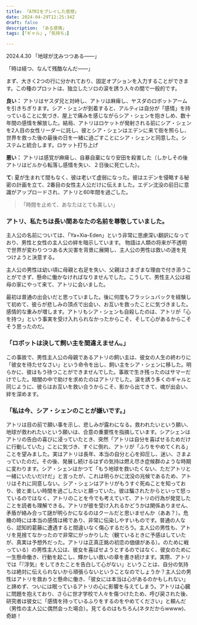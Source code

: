 ```yaml
---
title: 「ATRIをプレイした感想」
date: 2024-04-29T12:25:34Z
draft: false
description: 「ある感情」
tags: [「ギャル」,「気持ち」]

---
```

2024.4.30
「地球が沈みつつある――」

「時は経つ、なんて残酷なんだ――」

まず、大きく2つの行に分かれており、固定オプションを入力することができます。この種のプロットは、独立したソロの涙を誘う人々の間で一般的です。

**良い：**
アトリはヤスダ兄と対峙し、アトリは麻痺し、ヤスダのロボットアームを引きちぎります。シア・シェンが到着すると、アルティは自分が「感情」を持っていることに気づき、屋上で痛みを感じながらシア・シェンを抱きしめ、数十年間の感情を解放した。結局、アトリはロケットが発射される前にシア・シェンを2人目の女性リーダーに託し、彼とシア・シェンはエデンに来て街を照らし、世界を救った後の最後の日を一緒に過ごすことにシア・シェンと同意した。システムと統合します。ロケット打ち上げ

**悪い：**
アトリは感覚が麻痺し、自暴自棄になり安田を殺害した（しかしその後アトリはビルから転落し感情を失い、２日後に死亡した）。

**て:**
夏が生まれて間もなく、彼は老いて虚弱になった。彼はエデンを侵略する秘密の計画を立て、2番目の女性主人公だけに伝えました。エデン沈没の前日に意識がアップロードされ、アトリと60年間を過ごした。

> 「時間を止めて、あなたはとても美しい」

### アトリ、私たちは長い間あなたの名前を尊敬していました。
主人公の名前については、「Ya+Xia-Eden」という非常に思慮深い翻訳になっており、男性と女性の主人公の絆を暗示しています。
物語は人類の将来が不透明で世界が変わりつつある大災害を背景に展開し、主人公の男性は救いの道を見つけようと決意する。

主人公の男性は幼い頃に母親と右足を失い、父親はさまざまな理由で付き添うことができず、懸命に働かなければなりませんでした。こうして、男性主人公は祖母の家にやって来て、アトリに会いました。

最初は普通の出会いだと思っていました。後に何度もフラッシュバックを経験して初めて、彼らが悲しみの頂点で出会い、お互いを救ったことに気づきました。感情的な重みが増します。アトリもシア・シェンも自殺したのは、アトリが「心を持つ」という事実を受け入れられなかったからこそ、そして心があるからこそそう思ったのだ。

### 「ロボットは決して飼い主を間違えません。」
この事故で、男性主人公の母親であるアトリの飼い主は、彼女の人生の終わりに「彼女を待たせなさい」という命令を出し、飼い主をシア・シェンに移した。明らかに、彼はもう待つことができませんでした。事故で生き残ったのはサマーだけでした。暗闇の中で助けを求めたのはアトリでした。涙を誘う多くのギャルと同じように、彼らはお互いを救い合うからこそ、影から出てきて、魂が出会い、絆を深めます。

### 「私は今、シア・シェンのことが嫌いです。」
アトリは目の前で願い事を示し、悲しみが露わになる。救われたいという願い、地球が救われたいという願いは、合意の重要性を指摘しています。シアシェンはアトリの告白の喜びに浸っていたとき、突然「アトリは自分を喜ばせるためだけに行動していた」ことに気づき、すぐに倒れ、アトリが「ふりをやめてくれる」ことを望みました。実はアトリは長年、本当の自分と心を抑圧し、迷い、さまよっていたのだ。その後、発展し続けるはずの気持は燃え尽き症候群のような時期に変わります。シア・シェンはかつて「もう地球を救いたくない、ただアトリと一緒にいたいだけだ」と言ったが、これは明らかに沈没の兆候であるため、アトリはそれに同意しない。シア・シェンはアトリがもうすぐ死ぬことを知っており、彼と楽しい時間を過ごしたいと願っていた。彼は騙されたからといって怒っているのではなく、アトリのことを今でも考えていて、アトリの行為が発覚したことを読者も理解できる。アトリが彼を受け入れるかどうかは関係ありません、矛盾が絡み合って謎が明らかになるのはクールだと思いませんか（ああ？）。危機の時には本当の感情は稀であり、非常に伝染しやすいものです。普通の人なら、認知的葛藤に遭遇すると間違いなく傷心するだろう。主人公の男性も、アトリを見捨てなかったので非常にがっかりした（観ているときに予感はしていたが、真実は予想外だった。アトリは正真正銘の初恋の価値がある）。のために戦っている）の男性主人公は、彼女を喜ばせようとするのではなく、彼女のために一生懸命働き、行動を起こし、輝かしい救いの章を書き続けます。実際、アトリでは「『浮気』をしてきたことを告白して心がない」ということは、自分の気持ちは絶対に伝えられないから頑張らないということなのでしょうか？主人公の男性はアトリを救おうと懸命に働き、「彼女には本当は心があるのか​​もしれない」と諦めず、ついには眠っているアトリの心に影響を与えてしまう。アトリは心臓に問題を抱えており、さらに世才学校で人々を傷つけたため、呼び戻された後、研究者は彼女に「感情を持っているふりをするのをやめてください」と頼んだ（男性の主人公に偶然会った場合）。見てるのはもちろん(ネタだからwwww)、奇跡！